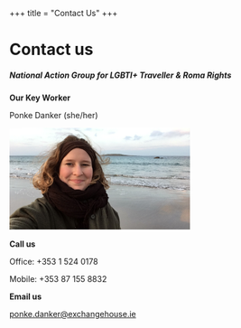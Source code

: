 +++
title = "Contact Us"
+++

# Contact us

##### National Action Group for LGBTI+ Traveller & Roma Rights

**Our Key Worker**

Ponke Danker (she/her)

<img src="ponke.JPG" width=320/>

**Call us**

Office: +353 1 524 0178

Mobile: +353 87 155 8832

**Email us** 

[ponke.danker@exchangehouse.ie](mailto:ponke.danker@exchangehouse.ie)